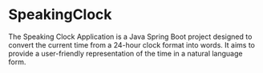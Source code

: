 # SpeakingClock
The Speaking Clock Application is a Java Spring Boot project designed to convert the current time from a 24-hour clock format into words. It aims to provide a user-friendly representation of the time in a natural language form.
